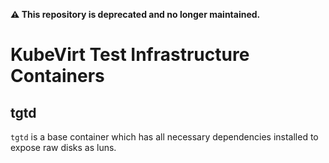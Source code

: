**⚠️ This repository is deprecated and no longer maintained.**

# KubeVirt Test Infrastructure Containers

## tgtd

`tgtd` is a base container which has all necessary dependencies installed to
expose raw disks as luns.
